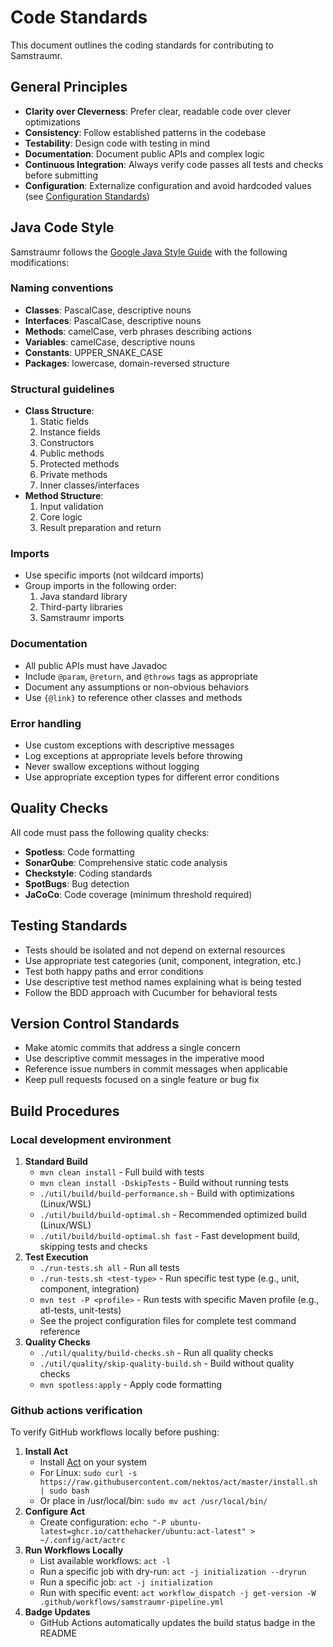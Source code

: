 <!-- 
Copyright (c) 2025 [Eric C. Mumford (@heymumford)](https://github.com/heymumford), Gemini Deep Research, Claude 3.7.
-->

# Code Standards

This document outlines the coding standards for contributing to Samstraumr.

## General Principles

- **Clarity over Cleverness**: Prefer clear, readable code over clever optimizations
- **Consistency**: Follow established patterns in the codebase
- **Testability**: Design code with testing in mind
- **Documentation**: Document public APIs and complex logic
- **Continuous Integration**: Always verify code passes all tests and checks before submitting
- **Configuration**: Externalize configuration and avoid hardcoded values (see [Configuration Standards](configuration-standards.md))

## Java Code Style

Samstraumr follows the [Google Java Style Guide](https://google.github.io/styleguide/javaguide.html) with the following modifications:

### Naming conventions

- **Classes**: PascalCase, descriptive nouns
- **Interfaces**: PascalCase, descriptive nouns
- **Methods**: camelCase, verb phrases describing actions
- **Variables**: camelCase, descriptive nouns
- **Constants**: UPPER_SNAKE_CASE
- **Packages**: lowercase, domain-reversed structure

### Structural guidelines

- **Class Structure**:
  1. Static fields
  2. Instance fields
  3. Constructors
  4. Public methods
  5. Protected methods
  6. Private methods
  7. Inner classes/interfaces
- **Method Structure**:
  1. Input validation
  2. Core logic
  3. Result preparation and return

### Imports

- Use specific imports (not wildcard imports)
- Group imports in the following order:
  1. Java standard library
  2. Third-party libraries
  3. Samstraumr imports

### Documentation

- All public APIs must have Javadoc
- Include `@param`, `@return`, and `@throws` tags as appropriate
- Document any assumptions or non-obvious behaviors
- Use `{@link}` to reference other classes and methods

### Error handling

- Use custom exceptions with descriptive messages
- Log exceptions at appropriate levels before throwing
- Never swallow exceptions without logging
- Use appropriate exception types for different error conditions

## Quality Checks

All code must pass the following quality checks:

- **Spotless**: Code formatting
- **SonarQube**: Comprehensive static code analysis
- **Checkstyle**: Coding standards
- **SpotBugs**: Bug detection
- **JaCoCo**: Code coverage (minimum threshold required)

## Testing Standards

- Tests should be isolated and not depend on external resources
- Use appropriate test categories (unit, component, integration, etc.)
- Test both happy paths and error conditions
- Use descriptive test method names explaining what is being tested
- Follow the BDD approach with Cucumber for behavioral tests

## Version Control Standards

- Make atomic commits that address a single concern
- Use descriptive commit messages in the imperative mood
- Reference issue numbers in commit messages when applicable
- Keep pull requests focused on a single feature or bug fix

## Build Procedures

### Local development environment

1. **Standard Build**
   - `mvn clean install` - Full build with tests
   - `mvn clean install -DskipTests` - Build without running tests
   - `./util/build/build-performance.sh` - Build with optimizations (Linux/WSL)
   - `./util/build/build-optimal.sh` - Recommended optimized build (Linux/WSL)
   - `./util/build/build-optimal.sh fast` - Fast development build, skipping tests and checks
2. **Test Execution**
   - `./run-tests.sh all` - Run all tests
   - `./run-tests.sh <test-type>` - Run specific test type (e.g., unit, component, integration)
   - `mvn test -P <profile>` - Run tests with specific Maven profile (e.g., atl-tests, unit-tests)
   - See the project configuration files for complete test command reference
3. **Quality Checks**
   - `./util/quality/build-checks.sh` - Run all quality checks
   - `./util/quality/skip-quality-build.sh` - Build without quality checks
   - `mvn spotless:apply` - Apply code formatting

### Github actions verification

To verify GitHub workflows locally before pushing:

1. **Install Act**
   - Install [Act](https://github.com/nektos/act) on your system
   - For Linux: `sudo curl -s https://raw.githubusercontent.com/nektos/act/master/install.sh | sudo bash`
   - Or place in /usr/local/bin: `sudo mv act /usr/local/bin/`
2. **Configure Act**
   - Create configuration: `echo "-P ubuntu-latest=ghcr.io/catthehacker/ubuntu:act-latest" > ~/.config/act/actrc`
3. **Run Workflows Locally**
   - List available workflows: `act -l`
   - Run a specific job with dry-run: `act -j initialization --dryrun`
   - Run a specific job: `act -j initialization`
   - Run with specific event: `act workflow_dispatch -j get-version -W .github/workflows/samstraumr-pipeline.yml`
4. **Badge Updates**
   - GitHub Actions automatically updates the build status badge in the README
